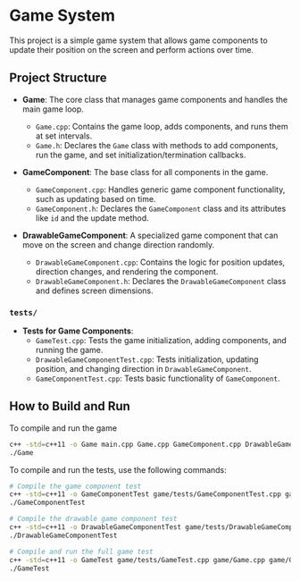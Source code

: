 # Game System

This project is a simple game system that allows game components to update their position on the screen and perform actions over time.

## Project Structure

- **Game**: The core class that manages game components and handles the main game loop.

  - `Game.cpp`: Contains the game loop, adds components, and runs them at set intervals.
  - `Game.h`: Declares the `Game` class with methods to add components, run the game, and set initialization/termination callbacks.

- **GameComponent**: The base class for all components in the game.

  - `GameComponent.cpp`: Handles generic game component functionality, such as updating based on time.
  - `GameComponent.h`: Declares the `GameComponent` class and its attributes like `id` and the update method.

- **DrawableGameComponent**: A specialized game component that can move on the screen and change direction randomly.
  - `DrawableGameComponent.cpp`: Contains the logic for position updates, direction changes, and rendering the component.
  - `DrawableGameComponent.h`: Declares the `DrawableGameComponent` class and defines screen dimensions.

### `tests/`

- **Tests for Game Components**:
  - `GameTest.cpp`: Tests the game initialization, adding components, and running the game.
  - `DrawableGameComponentTest.cpp`: Tests initialization, updating position, and changing direction in `DrawableGameComponent`.
  - `GameComponentTest.cpp`: Tests basic functionality of `GameComponent`.

## How to Build and Run

To compile and run the game

```bash
c++ -std=c++11 -o Game main.cpp Game.cpp GameComponent.cpp DrawableGameComponent.cpp
./Game
```

To compile and run the tests, use the following commands:

```bash
# Compile the game component test
c++ -std=c++11 -o GameComponentTest game/tests/GameComponentTest.cpp game/GameComponent.cpp
./GameComponentTest

# Compile the drawable game component test
c++ -std=c++11 -o DrawableGameComponentTest game/tests/DrawableGameComponentTest.cpp game/DrawableGameComponent.cpp
./DrawableGameComponentTest

# Compile and run the full game test
c++ -std=c++11 -o GameTest game/tests/GameTest.cpp game/Game.cpp game/GameComponent.cpp game/DrawableGameComponent.cpp
./GameTest
```

